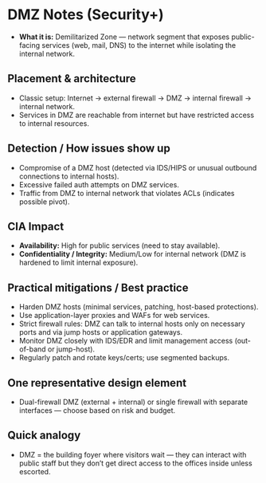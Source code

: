 # DMZ Notes (Security+)

- **What it is:** Demilitarized Zone — network segment that exposes public-facing services (web, mail, DNS) to the internet while isolating the internal network.

## Placement & architecture
- Classic setup: Internet → external firewall → DMZ → internal firewall → internal network.
- Services in DMZ are reachable from internet but have restricted access to internal resources.

## Detection / How issues show up
- Compromise of a DMZ host (detected via IDS/HIPS or unusual outbound connections to internal hosts).
- Excessive failed auth attempts on DMZ services.
- Traffic from DMZ to internal network that violates ACLs (indicates possible pivot).

## CIA Impact
- **Availability:** High for public services (need to stay available).
- **Confidentiality / Integrity:** Medium/Low for internal network (DMZ is hardened to limit internal exposure).

## Practical mitigations / Best practice
- Harden DMZ hosts (minimal services, patching, host-based protections).
- Use application-layer proxies and WAFs for web services.
- Strict firewall rules: DMZ can talk to internal hosts only on necessary ports and via jump hosts or application gateways.
- Monitor DMZ closely with IDS/EDR and limit management access (out-of-band or jump-host).
- Regularly patch and rotate keys/certs; use segmented backups.

## One representative design element
- Dual-firewall DMZ (external + internal) or single firewall with separate interfaces — choose based on risk and budget.

## Quick analogy
- DMZ = the building foyer where visitors wait — they can interact with public staff but they don’t get direct access to the offices inside unless escorted.
